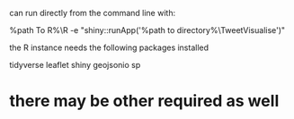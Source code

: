 
can run directly from the command line with:


%path To R%\R -e "shiny::runApp('%path to directory%\TweetVisualise')"



the R instance needs the following packages installed

tidyverse
leaflet
shiny
geojsonio
sp



# there may be other required as well




